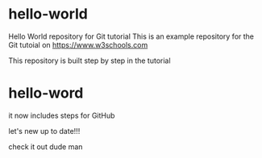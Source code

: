 # hello-world
Hello World repository for Git tutorial
This is an example repository for the Git tutoial on https://www.w3schools.com

This repository is built step by step in the tutorial
# hello-word


it now includes steps for GitHub

let's new up to date!!!


check it out dude 
man

